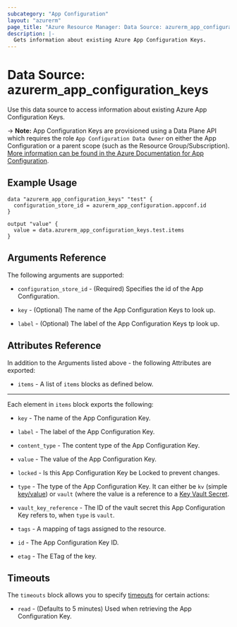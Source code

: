 ```yaml
---
subcategory: "App Configuration"
layout: "azurerm"
page_title: "Azure Resource Manager: Data Source: azurerm_app_configuration_keys"
description: |-
  Gets information about existing Azure App Configuration Keys.
---
```


# Data Source: azurerm_app_configuration_keys

Use this data source to access information about existing Azure App Configuration Keys.

-> **Note:** App Configuration Keys are provisioned using a Data Plane API which requires the role `App Configuration Data Owner` on either the App Configuration or a parent scope (such as the Resource Group/Subscription). [More information can be found in the Azure Documentation for App Configuration](https://docs.microsoft.com/azure/azure-app-configuration/concept-enable-rbac#azure-built-in-roles-for-azure-app-configuration).

## Example Usage

```hcl
data "azurerm_app_configuration_keys" "test" {
  configuration_store_id = azurerm_app_configuration.appconf.id
}

output "value" {
  value = data.azurerm_app_configuration_keys.test.items
}
```

## Arguments Reference

The following arguments are supported:

* `configuration_store_id` - (Required) Specifies the id of the App Configuration.

* `key` - (Optional) The name of the App Configuration Keys to look up.

* `label` - (Optional) The label of the App Configuration Keys tp look up.

## Attributes Reference

In addition to the Arguments listed above - the following Attributes are exported:

* `items` - A list of `items` blocks as defined below.

---

Each element in `items` block exports the following:

* `key` - The name of the App Configuration Key.

* `label` - The label of the App Configuration Key.

* `content_type` - The content type of the App Configuration Key.

* `value` - The value of the App Configuration Key.

* `locked` - Is this App Configuration Key be Locked to prevent changes.

* `type` - The type of the App Configuration Key. It can either be `kv` (simple [key/value](https://docs.microsoft.com/azure/azure-app-configuration/concept-key-value)) or `vault` (where the value is a reference to a [Key Vault Secret](https://azure.microsoft.com/en-gb/services/key-vault/).

* `vault_key_reference` - The ID of the vault secret this App Configuration Key refers to, when `type` is `vault`.

* `tags` - A mapping of tags assigned to the resource.

* `id` - The App Configuration Key ID.

* `etag` - The ETag of the key.

## Timeouts

The `timeouts` block allows you to specify [timeouts](https://developer.hashicorp.com/terraform/language/resources/configure#define-operation-timeouts) for certain actions:

* `read` - (Defaults to 5 minutes) Used when retrieving the App Configuration Key.
